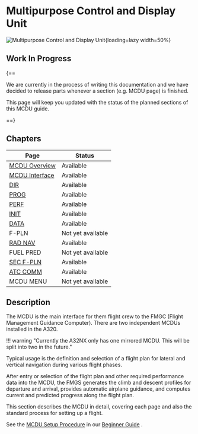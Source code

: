 # Multipurpose Control and Display Unit

<link rel="stylesheet" href="/stylesheets/admonition.css">
<link rel="stylesheet" href="/stylesheets/reported-issues.css">

![Multipurpose Control and Display Unit](../../assets/a32nx-briefing/mcdu/mcdu-full-index.png "Multipurpose Control and 
Display Unit"){loading=lazy width=50%}

## Work In Progress

{==

We are currently in the process of writing this documentation and we have decided to release parts whenever a section
(e.g. MCDU page) is finished.  

This page will keep you updated with the status of the planned sections of this MCDU guide.

==}

## Chapters

| Page                           | Status            |
|--------------------------------|-------------------|
| [MCDU Overview](#)             | Available         |
| [MCDU Interface](interface.md) | Available         |
| [DIR](dir.md)                  | Available         |
| [PROG](prog.md)                | Available         |
| [PERF](perf.md)                | Available         |
| [INIT](init.md)                | Available         |
| [DATA](data.md)                | Available         |  
| F-PLN                          | Not yet available |
| [RAD NAV](rad-nav.md)          | Available         |
| FUEL PRED                      | Not yet available |
| [SEC F-PLN ](sec-f-plan.md)    | Available         |
| [ATC COMM](atc-comm.md)        | Available         |
| MCDU MENU                      | Not yet available |

## Description

The MCDU is the main interface for them flight crew to the FMGC (Flight Management Guidance Computer). There are two 
independent MCDUs installed in the A320.

!!! warning "Currently the A32NX only has one mirrored MCDU. This will be split into two in the future."

Typical usage is the definition and selection of a flight plan for lateral and vertical navigation during various 
flight phases.

After entry or selection of the flight plan and other required performance data into the MCDU, the FMGS generates 
the climb and descent profiles for departure and arrival, provides automatic airplane guidance, and computes current 
and predicted progress along the flight plan.

This section describes the MCDU in detail, covering each page and also the standard process for setting up a flight.

See the [MCDU Setup Procedure](../../beginner-guide/preparing-mcdu.md) in our [Beginner Guide](../../beginner-guide/overview.md) .





